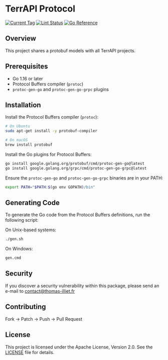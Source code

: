 # TerrAPI Protocol

[![Current Tag](https://img.shields.io/github/v/tag/terrapi-solution/protocol?sort=semver)](https://github.com/terrapi-solution/protocol)
[![Lint Status](https://github.com/terrapi-solution/protocol/actions/workflows/protolint.yaml/badge.svg)](https://github.com/terrapi-solution/protocol/actions/workflows/protolint.yaml)
[![Go Reference](https://pkg.go.dev/badge/github.com/terrapi-solution/protocol.svg)](https://pkg.go.dev/github.com/terrapi-solution/protocol)

## Overview
This project shares a protobuf models with all TerrAPI projects.

## Prerequisites

- Go 1.16 or later
- Protocol Buffers compiler (`protoc`)
- `protoc-gen-go` and `protoc-gen-go-grpc` plugins

## Installation

Install the Protocol Buffers compiler (`protoc`):

```sh
# On Ubuntu
sudo apt-get install -y protobuf-compiler

# On macOS
brew install protobuf
```

Install the Go plugins for Protocol Buffers:

```sh
go install google.golang.org/protobuf/cmd/protoc-gen-go@latest
go install google.golang.org/grpc/cmd/protoc-gen-go-grpc@latest
```

Ensure the `protoc-gen-go` and `protoc-gen-go-grpc` binaries are in your PATH:

```sh
export PATH="$PATH:$(go env GOPATH)/bin"
```

## Generating Code

To generate the Go code from the Protocol Buffers definitions, run the following script:

On Unix-based systems:

```sh
./gen.sh
```

On Windows:

```sh
gen.cmd
```

## Security

If you discover a security vulnerability within this package, please send an e-mail to <contact@thomas-illiet.fr>

## Contributing

Fork -> Patch -> Push -> Pull Request

## License

This project is licensed under the Apache License, Version 2.0.
See the [LICENSE](LICENSE) file for details.
